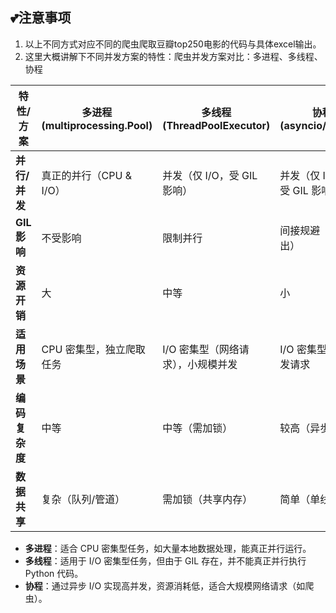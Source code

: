 ## 💕注意事项
1. 以上不同方式对应不同的爬虫爬取豆瓣top250电影的代码与具体excel输出。
2. 这里大概讲解下不同并发方案的特性：爬虫并发方案对比：多进程、多线程、协程

| 特性/方案             | 多进程 (multiprocessing.Pool) | 多线程 (ThreadPoolExecutor) | 协程 (asyncio/aiohttp) |
|----------------------|-------------------------------|-----------------------------|------------------------|
| **并行/并发**         | 真正的并行（CPU & I/O）       | 并发（仅 I/O，受 GIL 影响） | 并发（仅 I/O，不受 GIL 影响） |
| **GIL 影响**          | 不受影响                      | 限制并行                    | 间接规避（I/O 让出）   |
| **资源开销**          | 大                            | 中等                        | 小                     |
| **适用场景**          | CPU 密集型，独立爬取任务      | I/O 密集型（网络请求），小规模并发 | I/O 密集型，高并发请求 |
| **编码复杂度**        | 中等                          | 中等（需加锁）              | 较高（异步语法）       |
| **数据共享**          | 复杂（队列/管道）             | 需加锁（共享内存）          | 简单（单线程内）       |

- **多进程**：适合 CPU 密集型任务，如大量本地数据处理，能真正并行运行。
- **多线程**：适用于 I/O 密集型任务，但由于 GIL 存在，并不能真正并行执行 Python 代码。
- **协程**：通过异步 I/O 实现高并发，资源消耗低，适合大规模网络请求（如爬虫）。

